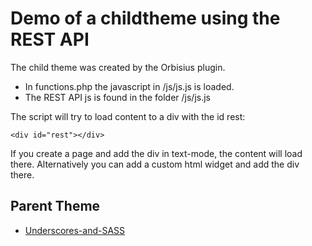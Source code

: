 Demo of a childtheme using the REST API
=======================================

The child theme was created by the Orbisius plugin. 

* In functions.php the javascript in /js/js.js is loaded.
* The REST API js is found in the folder /js/js.js

The script will try to load content to a div with the id rest:

`<div id="rest"></div>`

If you create a page and add the div in text-mode, the content will load there. Alternatively you can add a custom html widget and add the div there.

## Parent Theme

* [Underscores-and-SASS](https://github.com/asathoor/underscores-and-sass)
